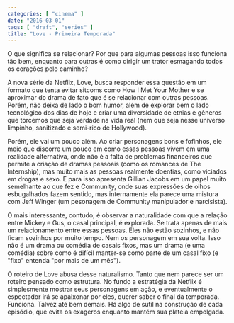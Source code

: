 ```yaml
---
categories: [ "cinema" ]
date: "2016-03-01"
tags: [ "draft", "series" ]
title: "Love - Primeira Temporada"
---
```

O que significa se relacionar? Por que para algumas pessoas isso funciona
tão bem, enquanto para outras é como dirigir um trator esmagando todos
os corações pelo caminho?

A nova série da Netflix, Love, busca responder essa questão em um
formato que tenta evitar sitcoms como How I Met Your Mother e se aproximar
do drama de fato que é se relacionar com outras pessoas. Porém, não
deixa de lado o bom humor, além de explorar bem o lado tecnológico dos
dias de hoje e criar uma diversidade de etnias e gêneros que torcemos
que seja verdade na vida real (nem que seja nesse universo limpinho,
sanitizado e semi-rico de Hollywood).

Porém, ele vai um pouco além. Ao criar personagens bons e fofinhos, ele
meio que discorre um pouco em como essas pessoas vivem em uma realidade
alternativa, onde não é a falta de problemas financeiros que permite
a criação de dramas pessoais (como os romances de The Internship),
mas muito mais as pessoas realmente doentias, como viciados em drogas e
sexo. E para isso apresenta Gillian Jacobs em um papel muito semelhante
ao que fez e Community, onde suas expressões de olhos esbugalhados
fazem sentido, mas internamente ela parece uma mistura com Jeff Winger
(um pesonagem de Community manipulador e narcisista).

O mais interessante, contudo, é observar a naturalidade com que a
relação entre Mickey e Gus, o casal principal, é explorada. Se trata
apenas de mais um relacionamento entre essas pessoas. Eles não estão
sozinhos, e não ficam sozinhos por muito tempo. Nem os personagem em sua
volta. Isso não é um drama ou comédia de casais fixos, mas um drama
(e uma comédia) sobre como é difícil manter-se como parte de um casal
fixo (e "fixo" entenda "por mais de um mês").

O roteiro de Love abusa desse naturalismo. Tanto que nem parece ser
um roteiro pensado como estrutura. No fundo a estratégia da Netflix
é simplesmente mostrar seus personagens em ação, e eventualmente
o espectador irá se apaixonar por eles, querer saber o final da
temporada. Funciona. Talvez até bem demais. Há algo de sutil na
construção de cada episódio, que evita os exageros enquanto mantém
sua plateia empolgada.

